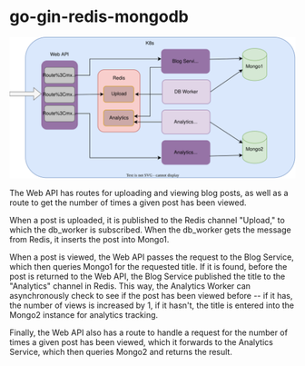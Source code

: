 # go-gin-redis-mongodb

![Diagram](https://raw.githubusercontent.com/jeff-vincent/go-gin-redis-mongodb/dev/images/Untitled%20Diagram-32.drawio.svg)

The Web API has routes for uploading and viewing blog posts, as well as a route to get the number of times a given post has been viewed. 

When a post is uploaded, it is published to the Redis channel "Upload," to which the db_worker is subscribed. When the db_worker gets the message from Redis, it inserts the post into Mongo1. 

When a post is viewed, the Web API passes the request to the Blog Service, which then queries Mongo1 for the requested title. If it is found, before the post is returned to the Web API, the Blog Service published the title to the "Analytics" channel in Redis. This way, the Analytics Worker can asynchronously check to see if the post has been viewed before -- if it has, the number of views is increased by 1, if it hasn't, the title is entered into the Mongo2 instance for analytics tracking. 

Finally, the Web API also has a route to handle a request for the number of times a given post has been viewed, which it forwards to the Analytics Service, which then queries Mongo2 and returns the result. 
